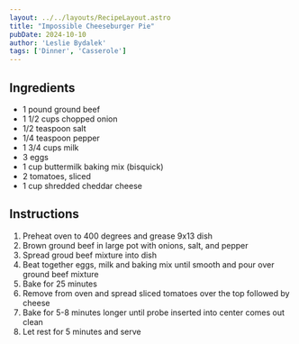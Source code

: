 ```yaml
---
layout: ../../layouts/RecipeLayout.astro
title: "Impossible Cheeseburger Pie"
pubDate: 2024-10-10
author: 'Leslie Bydalek'
tags: ['Dinner', 'Casserole']
---
```


## Ingredients

* 1 pound ground beef
* 1 1/2 cups chopped onion
* 1/2 teaspoon salt
* 1/4 teaspoon pepper
* 1 3/4 cups milk
* 3 eggs
* 1 cup buttermilk baking mix (bisquick)
* 2 tomatoes, sliced
* 1 cup shredded cheddar cheese

## Instructions

1. Preheat oven to 400 degrees and grease 9x13 dish
2. Brown ground beef in large pot with onions, salt, and pepper
3. Spread groud beef mixture into dish
4. Beat together eggs, milk and baking mix until smooth and pour over ground beef mixture
5. Bake for 25 minutes
6. Remove from oven and spread sliced tomatoes over the top followed by cheese
7. Bake for 5-8 minutes longer until probe inserted into center comes out clean
8. Let rest for 5 minutes and serve